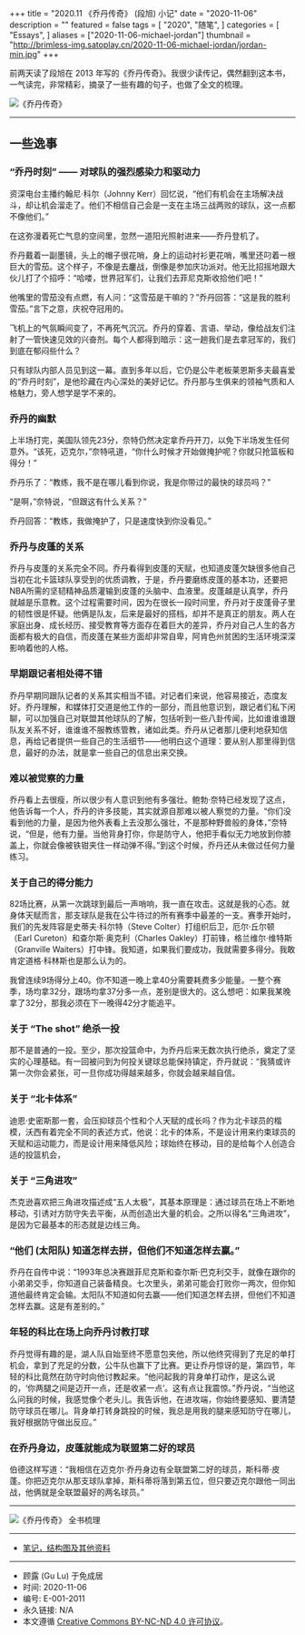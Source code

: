 +++
title = "2020.11 《乔丹传奇》 (段旭) 小记"
date = "2020-11-06"
description = ""
featured = false
tags = [
    "2020",
    "随笔",
]
categories = [
    "Essays",
]
aliases = ["2020-11-06-michael-jordan"]
thumbnail = "http://brimless-img.satoplay.cn/2020-11-06-michael-jordan/jordan-min.jpg"
+++

前两天读了段旭在 2013 年写的《乔丹传奇》。我很少读传记，偶然翻到这本书，一气读完，非常精彩，摘录了一些有趣的句子，也做了全文的梳理。

<!--more-->

![《乔丹传奇》 ](http://brimless-img.satoplay.cn/2020-11-06-michael-jordan/jordan-min.jpg)

-----

## 一些逸事

### “乔丹时刻” —— 对球队的强烈感染力和驱动力

资深电台主播约翰尼·科尔（Johnny Kerr）回忆说，“他们有机会在主场解决战斗，却让机会溜走了。他们不相信自己会是一支在主场三战两败的球队，这一点都不像他们。”

在这弥漫着死亡气息的空间里，忽然一道阳光照射进来——乔丹登机了。

乔丹戴着一副墨镜，头上的帽子很花哨，身上的运动衬衫更花哨，嘴里还叼着一根巨大的雪茄。这个样子，不像是去鏖战，倒像是参加庆功派对。他无比招摇地跟大伙儿打了个招呼：“哈喽，世界冠军们，让我们去菲尼克斯收拾他们吧！”

他嘴里的雪茄没有点燃，有人问：“这雪茄是干嘛的？”乔丹回答：“这是我的胜利雪茄。”言下之意，庆祝夺冠用的。

飞机上的气氛瞬间变了，不再死气沉沉。乔丹的穿着、言语、举动，像给战友们注射了一管快速见效的兴奋剂。每个人都得到暗示：这一趟我们是去拿冠军的，我们到底在郁闷些什么？

只有球队内部人员见到这一幕。直到多年以后，它仍是公牛老板莱恩斯多夫最喜爱的“乔丹时刻”，是他珍藏在内心深处的美好记忆。乔丹那与生俱来的领袖气质和人格魅力，旁人想学是学不来的。

### 乔丹的幽默

上半场打完，美国队领先23分，奈特仍然决定拿乔丹开刀，以免下半场发生任何意外。“该死，迈克尔，”奈特吼道，“你什么时候才开始做掩护呢？你就只抢篮板和得分！”

乔丹乐了：“教练，我不是在哪儿看到你说，我是你带过的最快的球员吗？”

“是啊，”奈特说，“但跟这有什么关系？”

乔丹回答：“教练，我做掩护了，只是速度快到你没看见。”

### 乔丹与皮蓬的关系

乔丹与皮蓬的关系完全不同。乔丹看得到皮蓬的天赋，也知道皮蓬欠缺很多他自己当初在北卡篮球队享受到的优质调教，于是，乔丹要磨练皮蓬的基本功，还要把NBA所需的坚韧精神品质灌输到皮蓬的头脑中、血液里。皮蓬越是认真学，乔丹就越是乐意教。这个过程需要时间，因为在很长一段时间里，乔丹对于皮蓬骨子里的韧性很是怀疑。他俩是队友，后来是最好的搭档，却并不是真正的朋友。两人在家庭出身、成长经历、接受教育等方面存在着巨大的差异，乔丹对自己人生的各方面都有极大的自信，而皮蓬在某些方面却非常自卑，阿肯色州贫困的生活环境深深影响着他的人格。

### 早期跟记者相处得不错

乔丹早期同跟队记者的关系其实相当不错。对记者们来说，他容易接近，态度友好。乔丹理解，和媒体打交道是他工作的一部分，而且他意识到，跟记者们私下闲聊，可以加强自己对联盟其他球队的了解，包括听到一些八卦传闻，比如谁谁谁跟队友关系不好，谁谁谁不服教练管教，诸如此类。乔丹从记者那儿便利地获知信息，再给记者提供一些自己的生活细节——他明白这个道理：要从别人那里得到信息，最好的办法，就是拿一些自己的信息出来交换。

### 难以被觉察的力量

乔丹看上去很瘦，所以很少有人意识到他有多强壮。鲍勃·奈特已经发现了这点，他告诉每一个人，乔丹的许多技能，其实就源自那难以被人察觉的力量。“你们没看到他的力量，是因为他外表看上去没那么强壮，不是那种野兽般的身体，”奈特说，“但是，他有力量。当他背身打你，你是防守人，他把手看似无力地放到你膝盖上，你就会像被铁钳夹住一样动弹不得。”到这个时候，乔丹还从未做过任何力量练习。

### 关于自己的得分能力

82场比赛，从第一次跳球到最后一声哨响，我一直在攻击。这就是我的心态。就身体天赋而言，那支球队是我在公牛待过的所有赛季中最差的一支。赛季开始时，我们的先发阵容是史蒂夫·科尔特（Steve Colter）打组织后卫，厄尔·丘尔顿（Earl Cureton）和查尔斯·奥克利（Charles Oakley）打前锋，格兰维尔·维特斯（Granville Waiters）打中锋。我知道，如果我们要成功，我就需要多得分。我敢肯定道格·科林斯也是那么认为的。

我曾连续9场得分上40。你不知道一晚上拿40分需要耗费多少能量。一整个赛季，场均拿32分，跟场均拿37分多一点，差别是很大的。这么想吧：如果我某晚拿了32分，那我必须在下一晚得42分才能追平。

### 关于 “The shot” 绝杀一投

那不是普通的一投。至少，那次投篮命中，为乔丹后来无数次执行绝杀，奠定了坚实的心理基础。有一回被问到为何投关键球总能保持镇定，乔丹就说：“我猜或许第一次你会紧张，可一旦你成功得越来越多，你就会越来越自信。

### 关于 “北卡体系”

迪恩·史密斯那一套，会压抑球员个性和个人天赋的成长吗？作为北卡球员的楷模，沃西有着完全不同的表述方式，他说：北卡的体系，不是设计用来约束球员的天赋和运动能力，而是设计用来降低风险；球始终在移动，目的是给每个人创造合适的投篮机会，

### 关于 “三角进攻”

杰克逊喜欢把三角进攻描述成“五人太极”，其基本原理是：通过球员在场上不断地移动，引诱对方防守失去平衡，从而创造出大量的机会。之所以得名“三角进攻”，是因为它最基本的形态就是边线三角。

### “他们 (太阳队) 知道怎样去拼，但他们不知道怎样去赢。”

乔丹在自传中说：“1993年总决赛跟菲尼克斯和查尔斯·巴克利交手，就像在跟你的小弟弟交手，你知道自己装备精良。七次里头，弟弟可能会打败你一两次，但你知道他最终肯定会输。太阳队不知道如何去赢——他们知道怎样去拼，但他们不知道怎样去赢。这是有差别的。”

### 年轻的科比在场上向乔丹讨教打球

乔丹觉得有趣的是，湖人队自始至终不愿意包夹他，所以他终究得到了充足的单打机会，拿到了充足的分数，公牛队也赢下了比赛。更让乔丹惊讶的是，第四节，年轻的科比竟然在防守时向他讨教起来。“他问起我的背身单打动作，是这么说的，‘你两腿之间是迈开一点，还是收紧一点’。这有点让我震惊。”乔丹说，“当他这么问我的时候，我感觉像个老头儿。我告诉他，在进攻端，你始终要感知、要清楚防守球员在哪儿。背身单打转身跳投的时候，我总是用我的腿来感知防守在哪儿，我好根据防守做出反应。”

### 在乔丹身边，皮蓬就能成为联盟第二好的球员

伯德这样写道：“我相信在迈克尔·乔丹身边有全联盟第二好的球员，斯科蒂·皮蓬。你把迈克尔从那支球队拿掉，斯科蒂将落到第五位，但只要迈克尔跟他一同出战，他俩就是全联盟最好的两名球员。”

-----

![《乔丹传奇》 全书梳理](http://brimless-img.satoplay.cn/2020-11-06-michael-jordan/jordan-mmap.png)

-----

- [笔记，结构图及其他资料](https://github.com/gl-notes/gln-public/tree/master/E-Essays/E-001-2011-michael-jordan)

----------

- 顾露 (Gu Lu) 于免成居
- 时间: 2020-11-06
- 编号: E-001-2011
- 永久链接: N/A
- 本文遵循 [Creative Commons BY-NC-ND 4.0 许可协议](http://creativecommons.org/licenses/by-nc-nd/4.0/)。
